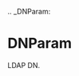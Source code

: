 [//]: # (THE CONTENT BELOW IS GENERATED. DO NOT EDIT.)
.. _DNParam:

# DNParam
[//]: # (ADD YOUR NOTES BELOW. THESE WILL BE PICKED EVERY TIME THE DOCS ARE REGENERATED. //end)
LDAP DN.